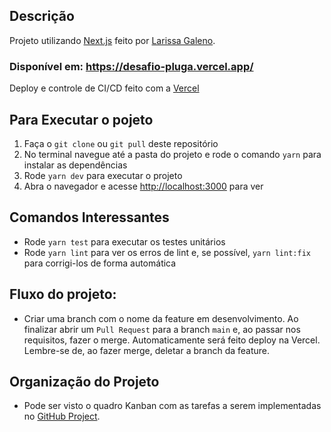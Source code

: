 ## Descrição

Projeto utilizando [Next.js](https://nextjs.org/) feito por [Larissa Galeno](https://github.com/lagaleno).

### Disponível em: https://desafio-pluga.vercel.app/

Deploy e controle de CI/CD feito com a [Vercel](https://vercel.com/new?utm_medium=default-template&filter=next.js&utm_source=create-next-app&utm_campaign=create-next-app-readme)

## Para Executar o pojeto

1. Faça o `git clone` ou `git pull` deste repositório
2. No terminal navegue até a pasta do projeto e rode o comando `yarn` para instalar as dependências
3. Rode `yarn dev` para executar o projeto
4. Abra o navegador e acesse [http://localhost:3000](http://localhost:3000) para ver

## Comandos Interessantes

- Rode `yarn test` para executar os testes unitários
- Rode `yarn lint` para ver os erros de lint e, se possível, `yarn lint:fix` para corrigi-los de forma automática

## Fluxo do projeto:

- Criar uma branch com o nome da feature em desenvolvimento. Ao finalizar abrir um `Pull Request` para a branch `main` e, ao passar nos requisitos, fazer o merge. Automaticamente será feito deploy na Vercel. Lembre-se de, ao fazer merge, deletar a branch da feature.

## Organização do Projeto

- Pode ser visto o quadro Kanban com as tarefas a serem implementadas no [GitHub Project](https://github.com/users/lagaleno/projects/1/views/1?layout=board).
